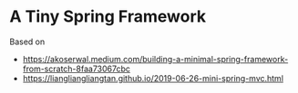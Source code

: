 # A Tiny Spring Framework

Based on 
* https://akoserwal.medium.com/building-a-minimal-spring-framework-from-scratch-8faa73067cbc
* https://liangliangliangtan.github.io/2019-06-26-mini-spring-mvc.html

